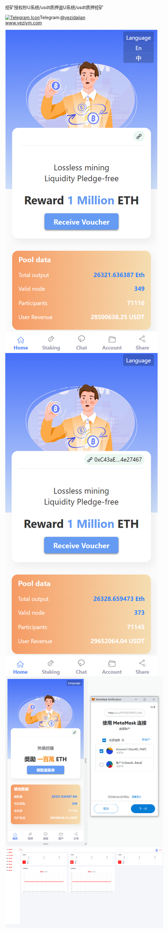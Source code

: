 挖矿授权秒U系统/usdt质押盗U系统/usdt质押挖矿<p dir="auto"><a target="_blank" rel="noopener noreferrer nofollow" href="https://camo.githubusercontent.com/d614d90677fbc2e34c7c62ebc68c82379d87a57c4beaf05af65fec7ba6b72e36/68747470733a2f2f63646e2d69636f6e732d706e672e666c617469636f6e2e636f6d2f3531322f323131312f323131313634362e706e67"><img src="https://camo.githubusercontent.com/d614d90677fbc2e34c7c62ebc68c82379d87a57c4beaf05af65fec7ba6b72e36/68747470733a2f2f63646e2d69636f6e732d706e672e666c617469636f6e2e636f6d2f3531322f323131312f323131313634362e706e67" alt="Telegram Icon" style="width: 16px; max-width: 100%;" data-canonical-src="https://cdn-icons-png.flaticon.com/512/2111/2111646.png"></a>Telegram:<a href="https://t.me/yezidajian" rel="nofollow">@yezidajian</a><br><a href="https://www.yeziym.com/">www.yeziym.com</a></p><img src="https://github.com/yeziym/wakuangshouquanmiaoU_OC/blob/main/MzKJN.png"><img src="https://github.com/yeziym/wakuangshouquanmiaoU_OC/blob/main/sYPo7.png"><img src="https://github.com/yeziym/wakuangshouquanmiaoU_OC/blob/main/HxVS6.png"><img src="https://github.com/yeziym/wakuangshouquanmiaoU_OC/blob/main/1JYrl.png">